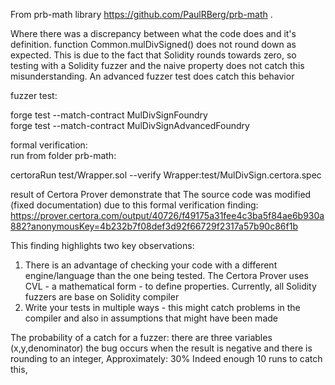 

From prb-math library https://github.com/PaulRBerg/prb-math .

Where there was a discrepancy between what the code does and it's definition. 
function Common.mulDivSigned() does not round down as expected. 
This is due to the fact that Solidity rounds towards zero, so testing with a Solidity fuzzer and the naive property does not catch this misunderstanding. An advanced fuzzer test does catch this behavior 


fuzzer test: 

forge test --match-contract MulDivSignFoundry     
forge test --match-contract MulDivSignAdvancedFoundry


formal verification:  
run from folder prb-math:

certoraRun test/Wrapper.sol --verify Wrapper:test/MulDivSign.certora.spec  

result of Certora Prover demonstrate that 
The source code was modified (fixed documentation)  due to this formal verification finding: 
https://prover.certora.com/output/40726/f49175a31fee4c3ba5f84ae6b930a882?anonymousKey=4b232b7f08def3d92f66729f2317a57b90c86f1b

This finding highlights two key observations: 
1. There is an advantage of checking your code with a different engine/language than the one being tested. The Certora Prover uses CVL - a mathematical form - to define properties. Currently, all Solidity fuzzers are base on Solidity compiler 
2. Write your tests in multiple ways - this might catch problems in the compiler and also in assumptions that might have been made 

The probability of a catch for a fuzzer:
there are three variables (x,y,denominator) the bug occurs when the result is negative and there is rounding to an integer, Approximately: 30%
Indeed enough 10 runs to catch this, 
